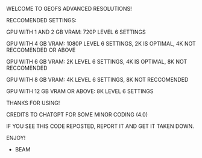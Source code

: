 WELCOME TO GEOFS ADVANCED RESOLUTIONS!

RECCOMENDED SETTINGS:

GPU WITH 1 AND 2 GB VRAM: 720P LEVEL 6 SETTINGS

GPU WITH 4 GB VRAM: 1080P LEVEL 6 SETTINGS, 2K IS OPTIMAL, 4K NOT RECCOMENDED OR ABOVE

GPU WITH 6 GB VRAM: 2K LEVEL 6 SETTINGS, 4K IS OPTIMAL, 8K NOT RECCOMENDED

GPU WITH 8 GB VRAM: 4K LEVEL 6 SETTINGS, 8K NOT RECCOMENDED

GPU WITH 12 GB VRAM OR ABOVE: 8K LEVEL 6 SETTINGS


THANKS FOR USING!

CREDITS TO CHATGPT FOR SOME MINOR CODING (4.0)

IF YOU SEE THIS CODE REPOSTED, REPORT IT AND GET IT TAKEN DOWN.

ENJOY!

- BEAM
